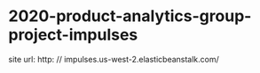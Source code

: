 # 2020-product-analytics-group-project-impulses


site url: http: // impulses.us-west-2.elasticbeanstalk.com/
